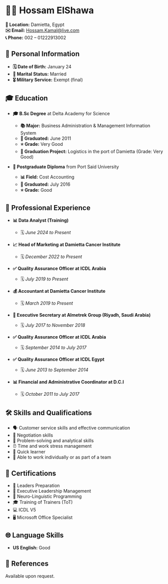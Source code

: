 # 👨‍💼 Hossam ElShawa

**📍 Location:** Damietta, Egypt  
**✉️ Email:** [Hossam.Kamal@live.com](mailto:Hossam.Kamal@live.com)  
**📞 Phone:** 002 – 01222913002

## 👤 Personal Information
- **🗓️ Date of Birth:** January 24
- **💍 Marital Status:** Married
- **🎖️ Military Service:** Exempt (final)

## 🎓 Education
- **🎓 B.Sc Degree** at Delta Academy for Science
  - **📚 Major:** Business Administration & Management Information System
  - **📅 Graduated:** June 2011
  - **⭐ Grade:** Very Good
  - **📑 Graduation Project:** Logistics in the port of Damietta (Grade: Very Good)
  
- **📜 Postgraduate Diploma** from Port Said University
  - **📊 Field:** Cost Accounting
  - **📅 Graduated:** July 2016
  - **⭐ Grade:** Good

## 💼 Professional Experience
- **📊 Data Analyst (Training)**  
  - 🗓️ *June 2024 to Present*
  
- **📈 Head of Marketing at Damietta Cancer Institute**  
  - 🗓️ *December 2022 to Present*
  
- **✅ Quality Assurance Officer at ICDL Arabia**  
  - 🗓️ *July 2019 to Present*
  
- **💰 Accountant at Damietta Cancer Institute**  
  - 🗓️ *March 2019 to Present*
  
- **📝 Executive Secretary at Almetrek Group (Riyadh, Saudi Arabia)**  
  - 🗓️ *July 2017 to November 2018*
  
- **✅ Quality Assurance Officer at ICDL Arabia**  
  - 🗓️ *September 2014 to July 2017*
  
- **✅ Quality Assurance Officer at ICDL Egypt**  
  - 🗓️ *June 2013 to September 2014*
  
- **📊 Financial and Administrative Coordinator at D.C.I**  
  - 🗓️ *October 2011 to July 2017*

## 🛠️ Skills and Qualifications
- 🗣️ Customer service skills and effective communication
- 🤝 Negotiation skills
- 🧩 Problem-solving and analytical skills
- ⏰ Time and work stress management
- 🚀 Quick learner
- 👥 Able to work individually or as part of a team

## 📜 Certifications
- 🥇 Leaders Preparation
- 🥇 Executive Leadership Management
- 🧠 Neuro-Linguistic Programming
- 🎓 Training of Trainers (ToT)
- 💻 ICDL V5
- 🖥️ Microsoft Office Specialist

## 🌐 Language Skills
- **US English:** Good

## 📂 References
Available upon request.
